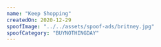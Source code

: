 ```yaml
---
name: "Keep Shopping"
createdOn: 2020-12-29
spoofImage: "../../assets/spoof-ads/britney.jpg"
spoofCategory: "BUYNOTHINGDAY"
---
```

